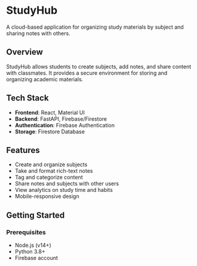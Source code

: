# StudyHub

A cloud-based application for organizing study materials by subject and sharing notes with others.

## Overview

StudyHub allows students to create subjects, add notes, and share content with classmates. It provides a secure environment for storing and organizing academic materials.

## Tech Stack

- **Frontend**: React, Material UI
- **Backend**: FastAPI, Firebase/Firestore
- **Authentication**: Firebase Authentication
- **Storage**: Firestore Database

## Features

- Create and organize subjects
- Take and format rich-text notes
- Tag and categorize content
- Share notes and subjects with other users
- View analytics on study time and habits
- Mobile-responsive design

## Getting Started

### Prerequisites

- Node.js (v14+)
- Python 3.8+
- Firebase account
